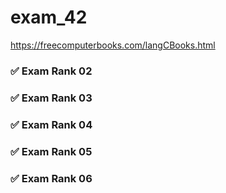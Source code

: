 # exam_42
  
https://freecomputerbooks.com/langCBooks.html   

### ✅ Exam Rank 02

### ✅ Exam Rank 03

### ✅ Exam Rank 04

### ✅ Exam Rank 05

### ✅ Exam Rank 06
